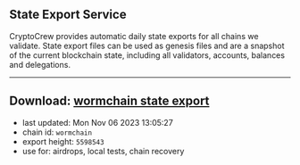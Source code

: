 ## State Export Service
CryptoCrew provides automatic daily state exports for all chains we validate. State export files can be used as genesis files and are a snapshot of the current blockchain state, including all validators, accounts, balances and delegations.

---
**Download: [wormchain state export](https://dl.ccvalidators.com/SERVICE/wormchain/wormchain_export_5598543.json)**
---

- last updated: Mon Nov 06 2023 13:05:27
- chain id: `wormchain`
- export height: `5598543`
- use for: airdrops, local tests, chain recovery
